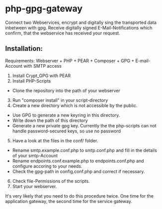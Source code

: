 php-gpg-gateway
===========

Connect two Webservices, encrypt and digitally sing the transported data inbetween with gpg.
Receive digitally signed E-Mail-Notifications which confirm, that the webservice has received your request.


Installation:
-------------
Requirements: Webserver + PHP + PEAR + Composer + GPG + E-mail-Account with SMTP access

1. Install Crypt_GPG with PEAR
2. Install PHP-Scripts
 - Clone the repository into the path of your webserver
3. Run "composer install" in your script-directory
4. Create a new directory which is not accessible by the public.
 - Use GPG to generate a new keyring in this directory.
 - Write down the path of this directory
 - Generate a new private gpg key. Currently the the php-scripts can not handle password-secured keys, so use no password
5. Have a look at the files in the conf/ folder.
 - Rename smtp.example.conf.php to smtp.conf.php and fill in the details of your smtp-Account
 - Rename endpoints.conf.example.php to endpoints.conf.php and configure accoring to your needs.
 - Check the gpg-path in config.conf.php and correct if necessary.
6. Check file-Permissions of the scripts.
7. Start your webserver.

It's very likely that you need to do this procedure twice.
One time for the application gateway, the second time for the service gateway.